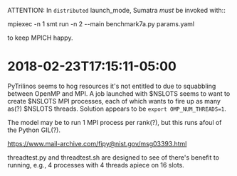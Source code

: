 ATTENTION: In `distributed` launch_mode, Sumatra *must* be invoked with::

  mpiexec -n 1 smt run -n 2 --main benchmark7a.py params.yaml

to keep MPICH happy.


# 2018-02-23T17:15:11-05:00

PyTrilinos seems to hog resources it's not entitled to due to squabbling between OpenMP and MPI. 
A job launched with $NSLOTS seems to want to create $NSLOTS MPI processes, each of which wants
to fire up as many as(?) $NSLOTS threads. Solution appears to be `export OMP_NUM_THREADS=1`.

The model may be to run 1 MPI process per rank(?), but this runs afoul of the Python GIL(?).

  https://www.mail-archive.com/fipy@nist.gov/msg03393.html

threadtest.py and threadtest.sh are designed to see of there's benefit to running, e.g., 
4 processes with 4 threads apiece on 16 slots.